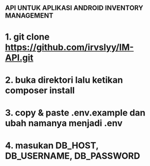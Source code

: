 ## API UNTUK APLIKASI ANDROID INVENTORY MANAGEMENT

# 1. git clone https://github.com/irvslyy/IM-API.git
# 2. buka direktori lalu ketikan composer install 
# 3. copy & paste .env.example dan ubah namanya menjadi .env
# 4. masukan DB_HOST, DB_USERNAME, DB_PASSWORD
